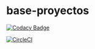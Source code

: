 # base-proyectos


[![Codacy Badge](https://api.codacy.com/project/badge/Grade/c42353620eed40daaf4102f82214411e)](https://www.codacy.com/app/dcifuentesR/ConfigurationManagementAndGITExercise-MedicalAppointments?utm_source=github.com&amp;utm_medium=referral&amp;utm_content=PDSW-ECI/base-proyectos&amp;utm_campaign=Badge_Grade)

[![CircleCI](https://circleci.com/gh/dcifuentesR/ConfigurationManagementAndGITExercise-MedicalAppointments.svg?style=svg)](https://circleci.com/gh/dcifuentesR/ConfigurationManagementAndGITExercise-MedicalAppointments)